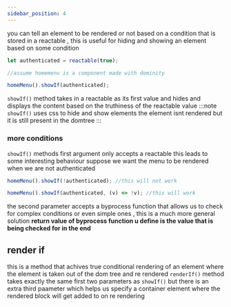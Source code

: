 ```yaml
---
sidebar_position: 4
---
```


you can tell an element to be rendered or not based on a condition that is stored in a reactable , this is useful for hiding and showing an element based on some condition

```js
let authenticated = reactable(true);

//assume homemenu is a component made with dominity

homeMenu().showIf(authenticated);
```

`showIf()` method takes in a reactable as its first value and hides and displays the content based on the truthiness of the reactable value
:::note
`showIf()` uses css to hide and show elements the element isnt rendered but it is still present in the domtree
:::

### more conditions

`showIf()` methods first argument only accepts a reactable this leads to some interesting behaviour
suppose we want the menu to be rendered when we are not authenticated

```js
homeMenu().showIf(!authenticated); //this will not work

homeMenu().showIf(authenticated, (v) => !v); //this will work
```

the second parameter accepts a byprocess function that allows us to check for complex conditions or even simple ones , this is a much more general solution **return value of byprocess function u define is the value that is being checked for in the end**

## render if

this is a method that achives true conditional rendering of an element where the element is taken out of the dom tree and re rendered `renderIf()` method takes exactly the same first two parameters as `showIf()` but there is an extra third paameter which helps us specify a container element where the rendered block will get added to on re rendering
